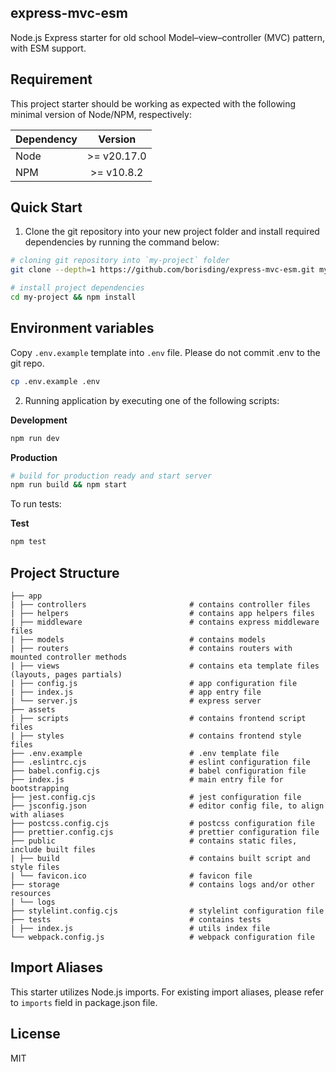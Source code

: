 ## express-mvc-esm

Node.js Express starter for old school Model–view–controller (MVC) pattern, with ESM support.

## Requirement

This project starter should be working as expected with the following minimal version of Node/NPM, respectively:

| Dependency |   Version   |
| ---------- | :---------: |
| Node       | >= v20.17.0 |
| NPM        | >= v10.8.2  |

## Quick Start

1. Clone the git repository into your new project folder and install required dependencies by running the command below:

```bash
# cloning git repository into `my-project` folder
git clone --depth=1 https://github.com/borisding/express-mvc-esm.git my-project

# install project dependencies
cd my-project && npm install
```

## Environment variables

Copy `.env.example` template into `.env` file. Please do not commit .env to the git repo.

```bash
cp .env.example .env
```

2. Running application by executing one of the following scripts:

**Development**

```bash
npm run dev
```

**Production**

```bash
# build for production ready and start server
npm run build && npm start
```

To run tests:

**Test**

```bash
npm test
```

## Project Structure

```
├── app
| ├── controllers                       # contains controller files
| ├── helpers                           # contains app helpers files
| ├── middleware                        # contains express middleware files
| ├── models                            # contains models
| ├── routers                           # contains routers with mounted controller methods
| ├── views                             # contains eta template files (layouts, pages partials)
| ├── config.js                         # app configuration file
| ├── index.js                          # app entry file
| └── server.js                         # express server
├── assets
| ├── scripts                           # contains frontend script files
| ├── styles                            # contains frontend style files
├── .env.example                        # .env template file
├── .eslintrc.cjs                       # eslint configuration file
├── babel.config.cjs                    # babel configuration file
├── index.js                            # main entry file for bootstrapping
├── jest.config.cjs                     # jest configuration file
├── jsconfig.json                       # editor config file, to align with aliases
├── postcss.config.cjs                  # postcss configuration file
├── prettier.config.cjs                 # prettier configuration file
├── public                              # contains static files, include built files
| ├── build                             # contains built script and style files
| └── favicon.ico                       # favicon file
├── storage                             # contains logs and/or other resources
| └── logs
├── stylelint.config.cjs                # stylelint configuration file
├── tests                               # contains tests
| ├── index.js                          # utils index file
└── webpack.config.js                   # webpack configuration file
```

## Import Aliases

This starter utilizes Node.js imports. For existing import aliases, please refer to `imports` field in package.json file.

## License

MIT
